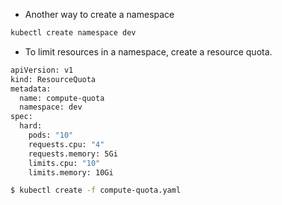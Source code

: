 
- Another way to create a namespace

```bash
kubectl create namespace dev
```



- To limit resources in a namespace, create a resource quota.
```bash
apiVersion: v1
kind: ResourceQuota
metadata:
  name: compute-quota
  namespace: dev
spec:
  hard:
    pods: "10"
    requests.cpu: "4"
    requests.memory: 5Gi
    limits.cpu: "10"
    limits.memory: 10Gi
```

```bash
$ kubectl create -f compute-quota.yaml
```


